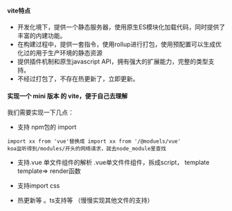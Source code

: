 #### vite特点
- 开发化境下，提供一个静态服务器，使用原生ES模块化加载代码，同时提供了丰富的内建功能。
- 在构建过程中，提供一套指令，使用rollup进行打包，使用预配置可以生成优化过的用于生产环境的静态资源
- 提供插件机制和原生javascript API，拥有强大的扩展能力，完整的类型支持。
- 不经过打包了，不存在热更新了，立即更新。

#### 实现一个 mini 版本 的 vite，便于自己去理解
我们需要实现一下几点：
- 支持 npm包的 import
```
import xx from 'vue'替换成 import xx from '/@moduels/vue'
koa监听得到/modules/开头的网络请求，就去node_module里查找
```
- 支持.vue 单文件组件的解析
.vue单文件件组件，拆成script， template
 template=> render函数 

 -  支持import css
 - 热更新等 。ts支持等 （慢慢实现其他文件的支持）

